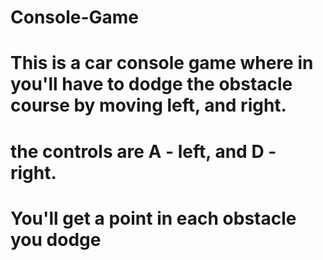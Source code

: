 # Console-Game
# This is a car console game where in you'll have to dodge the obstacle course by moving left, and right.
# the controls are A - left, and D - right.
# You'll get a point in each obstacle you dodge
